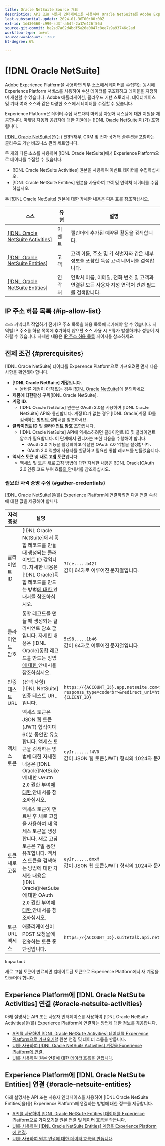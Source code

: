 ```yaml
---
title: Oracle NetSuite Source 개요
description: API 또는 사용자 인터페이스를 사용하여 Oracle NetSuite를 Adobe Experience Platform에 연결하는 방법을 알아봅니다.
last-substantial-update: 2024-01-30T00:00:00Z
exl-id: 1dd30660-c990-4d3f-a64f-2a17e426f56d
source-git-commit: be2ad7a02d4bdf5a26a0847c8ee7a9a93746c2ad
workflow-type: tm+mt
source-wordcount: '738'
ht-degree: 6%

---
```


# [!DNL Oracle NetSuite]

Adobe Experience Platform을 사용하면 외부 소스에서 데이터를 수집하는 동시에 Experience Platform 서비스를 사용하여 수신 데이터를 구조화하고 레이블을 지정하며 개선할 수 있습니다. Adobe 애플리케이션, 클라우드 기반 스토리지, 데이터베이스 및 기타 여러 소스와 같은 다양한 소스에서 데이터를 수집할 수 있습니다.

Experience Platform은 데이터 수집 서드파티 마케팅 자동화 시스템에 대한 지원을 제공합니다. 마케팅 자동화 공급자에 대한 지원에는 [!DNL Oracle NetSuite]이(가) 포함됩니다.

[[!DNL Oracle NetSuite]](https://www.netsuite.com/)은(는) ERP/재무, CRM 및 전자 상거래 솔루션을 포함하는 클라우드 기반 비즈니스 관리 세트입니다.

두 개의 다른 소스를 사용하여 [!DNL Oracle NetSuite]에서 Experience Platform으로 데이터를 수집할 수 있습니다.

* [!DNL Oracle NetSuite Activities] 원본을 사용하여 이벤트 데이터를 수집하십시오.
* [!DNL Oracle NetSuite Entities] 원본을 사용하여 고객 및 연락처 데이터를 수집하십시오.

두 [!DNL Oracle NetSuite] 원본에 대한 자세한 내용은 다음 표를 참조하십시오.

| 소스 | 유형 | 설명 |
| --- | --- | --- |
| [[!DNL Oracle NetSuite Activities]](#oracle-netsuite-activities) | 이벤트 | 캘린더에 추가된 예약된 활동을 검색합니다. |
| [[!DNL Oracle NetSuite Entities]](#oracle-netsuite-entities) | 고객 | 고객 이름, 주소 및 키 식별자와 같은 세부 정보를 포함한 특정 고객 데이터를 검색합니다. |
| [[!DNL Oracle NetSuite Entities]](#oracle-netsuite-entities) | 연락처 | 연락처 이름, 이메일, 전화 번호 및 고객과 연결된 모든 사용자 지정 연락처 관련 필드를 검색합니다. |

## IP 주소 허용 목록 {#ip-allow-list}

소스 커넥터로 작업하기 전에 IP 주소 목록을 허용 목록에 추가해야 할 수 있습니다. 지역별 IP 주소를 허용 목록에 추가하지 않으면 소스 사용 시 오류가 발생하거나 성능이 저하될 수 있습니다. 자세한 내용은 [IP 주소 허용 목록](../../ip-address-allow-list.md) 페이지를 참조하세요.

## 전제 조건 {#prerequisites}

[!DNL Oracle NetSuite] 데이터를 Experience Platform으로 가져오려면 먼저 다음 사항을 확인해야 합니다.

* **[!DNL Oracle NetSuite] 계정**&#x200B;입니다.
   * 올바른 계정이 아직 없는 경우 [[!DNL Oracle NetSuite]](https://www.NetSuite.com/portal/company/contactus.shtml)에 문의하세요.
* **제품에 대한**&#x200B;활성 구독[!DNL Oracle NetSuite].
* **계정 ID**.
   * [!DNL Oracle NetSuite] 원본은 OAuth 2.0을 사용하여 [!DNL Oracle NetSuite] API와 통신합니다. 계정 ID가 없는 경우 [!DNL Oracle]계정 ID를 검색하는 방법[의 ](https://docs.oracle.com/en/cloud/saas/netsuite/ns-online-help/section_1498754928.html#Finding-Your-NetSuite-Account-ID) 설명서를 참조하세요.
* **클라이언트 ID** 및 **클라이언트 암호** 조합입니다.
   * [!DNL Oracle NetSuite] API에 액세스하려면 클라이언트 ID 및 클라이언트 암호가 필요합니다. 이 단계에서 관리자는 또한 다음을 수행해야 합니다.
      * OAuth 2.0 기능을 활성화하고 적절한 OAuth 2.0 역할을 설정합니다.
      * OAuth 2.0 역할에 사용자를 할당하고 필요한 통합 레코드를 만들었습니다.
* **액세스 토큰** 및 **새로 고침 토큰**&#x200B;입니다.
   * 액세스 및 토큰 새로 고침 방법에 대한 자세한 내용은 [!DNL Oracle]OAuth 2.0 인증 코드 부여 흐름[의 ](https://docs.oracle.com/en/cloud/saas/netsuite/ns-online-help/section_158074210415.html#OAuth-2.0-Authorization-Code-Grant-Flow) 안내서를 참조하십시오.

### 필요한 자격 증명 수집 {#gather-credentials}

[!DNL Oracle NetSuite]을(를) Experience Platform에 연결하려면 다음 연결 속성에 대한 값을 제공해야 합니다.

| 자격 증명 | 설명 | 예 |
| --- | --- | --- |
| 클라이언트 ID | [!DNL Oracle NetSuite]에서 통합 레코드를 만들 때 생성되는 클라이언트 ID 값입니다. 자세한 내용은 [!DNL Oracle]통합 레코드를 만드는 방법[에 대한 ](https://docs.oracle.com/en/cloud/saas/netsuite/ns-online-help/section_157771733782.html#procedure_157838925981) 안내서를 참조하십시오. | `7fce.....b42f`<br>값이 64자로 이루어진 문자열입니다. |
| 클라이언트 암호 | 통합 레코드를 만들 때 생성되는 클라이언트 암호 값입니다. 자세한 내용은 [!DNL Oracle]통합 레코드를 만드는 방법[에 대한 ](https://docs.oracle.com/en/cloud/saas/netsuite/ns-online-help/section_157771733782.html#procedure_157838925981) 안내서를 참조하십시오. | `5c98.....1b46`<br>값이 64자로 이루어진 문자열입니다. |
| 인증 테스트 URL | (선택 사항) [!DNL NetSuite] 인증 테스트 URL입니다. | `https://{ACCOUNT_ID}.app.netsuite.com<br>/app/login/oauth2/authorize.nl?response_type=code<br>&redirect_uri=https%3A%2F%2Fapi.github.com<br>&scope=rest_webservices<br>&state=ykv2XLx1BpT5Q0F3MRPHb94j<br>&client_id={CLIENT_ID}` |
| 액세스 토큰 | 액세스 토큰은 JSON 웹 토큰(JWT) 형식이며 60분 동안만 유효합니다. 액세스 토큰을 검색하는 방법에 대한 자세한 내용은 [!DNL Oracle]NetSuite에 대한 OAuth 2.0 권한 부여[에 대한 ](https://docs.oracle.com/en/cloud/saas/netsuite/ns-online-help/section_158081952044.html#Step-Two-POST-Request-to-the-Token-Endpoint) 안내서를 참조하십시오. | `eyJr......f4V0`<br> 값이 JSON 웹 토큰(JWT) 형식의 1024자 문자열입니다. |
| 토큰 새로 고침 | 액세스 토큰이 만료된 후 새로 고침을 사용하여 새 액세스 토큰을 생성합니다. 새로 고침 토큰은 7일 동안 유효합니다. 액세스 토큰을 검색하는 방법에 대한 자세한 내용은 [!DNL Oracle]NetSuite에 대한 OAuth 2.0 권한 부여[에 대한 ](https://docs.oracle.com/en/cloud/saas/netsuite/ns-online-help/section_158081952044.html#Step-Two-POST-Request-to-the-Token-Endpoint) 안내서를 참조하십시오. | `eyJr......dmxM`<br> 값이 JSON 웹 토큰(JWT) 형식의 1024자 문자열입니다. |
| 토큰 URL 액세스 | 애플리케이션이 POST 요청을에 전송하는 토큰 종단점입니다. | `https://{ACCOUNT_ID}.suitetalk.api.netsuite.com<br>/services/rest/auth/oauth2/v1/token` |

>[!IMPORTANT]
>
>새로 고침 토큰이 만료되면 업데이트된 토큰으로 Experience Platform에서 새 계정을 만들어야 합니다.

## Experience Platform에 [!DNL Oracle NetSuite Activities] 연결 {#oracle-netsuite-activities}

아래 설명서는 API 또는 사용자 인터페이스를 사용하여 [!DNL Oracle NetSuite Activities]을(를) Experience Platform에 연결하는 방법에 대한 정보를 제공합니다.

* [API를 사용하여  [!DNL Oracle NetSuite Activities] 데이터를 Experience Platform으로 가져오기](../../tutorials/api/create/marketing-automation/oracle-netsuite-activities.md)할 원본 연결 및 데이터 흐름을 만듭니다.
* [UI를 사용하여  [!DNL Oracle NetSuite Activities] 계정을 Experience Platform에 연결](../../tutorials/ui/create/marketing-automation/oracle-netsuite-activities.md).
* [UI를 사용하여 원본 연결에 대한 데이터 흐름을 만듭니다](../../tutorials/ui/dataflow/marketing-automation.md).

## Experience Platform에 [!DNL Oracle NetSuite Entities] 연결 {#oracle-netsuite-entities}

아래 설명서는 API 또는 사용자 인터페이스를 사용하여 [!DNL Oracle NetSuite Entities]을(를) Experience Platform에 연결하는 방법에 대한 정보를 제공합니다.

* [API를 사용하여  [!DNL Oracle NetSuite Entities] 데이터를 Experience Platform으로 가져오기](../../tutorials/api/create/marketing-automation/oracle-netsuite-entities.md)할 원본 연결 및 데이터 흐름을 만듭니다.
* [UI를 사용하여  [!DNL Oracle NetSuite Entities] 계정을 Experience Platform에 연결](../../tutorials/ui/create/marketing-automation/oracle-netsuite-entities.md).
* [UI를 사용하여 원본 연결에 대한 데이터 흐름을 만듭니다](../../tutorials/ui/dataflow/marketing-automation.md).
